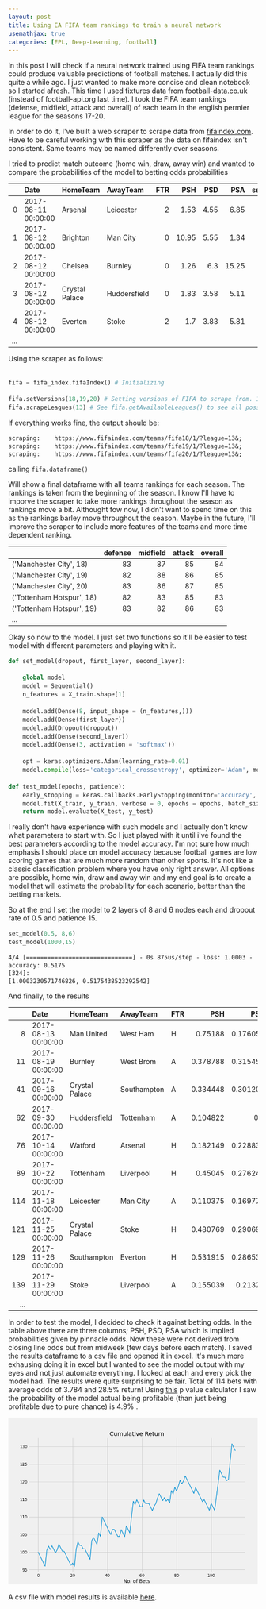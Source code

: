 ```yaml
---
layout: post
title: Using EA FIFA team rankings to train a neural network
usemathjax: true
categories: [EPL, Deep-Learning, football]
---
```


In this post I will check if a neural network trained using FIFA team rankings could produce valuable predictions of football matches.
I actually did this quite a while ago. I just wanted to make more concise and clean notebook so I started afresh. This time I used fixtures data from football-data.co.uk (instead of football-api.org last time). I took the FIFA team rankings (defense, midfield, attack and overall) of each team in the english permier league for the seasons 17-20. 

In order to do it, I've built a web scraper to scrape data from [fifaindex.com](http://fifaindex.com). Have to be careful working with this scraper as the data on fifaindex isn't consistent. Same teams may be named differently over seasons.

I tried to predict match outcome (home win, draw, away win) and wanted to compare the probabilities of the model to betting odds probabilities

|    | Date                | HomeTeam       | AwayTeam     |   FTR |   PSH |   PSD |   PSA |   season |
|---:|:--------------------|:---------------|:-------------|------:|------:|------:|------:|---------:|
|  0 | 2017-08-11 00:00:00 | Arsenal        | Leicester    |     2 |  1.53 |  4.55 |  6.85 |       18 |
|  1 | 2017-08-12 00:00:00 | Brighton       | Man City     |     0 | 10.95 |  5.55 |  1.34 |       18 |
|  2 | 2017-08-12 00:00:00 | Chelsea        | Burnley      |     0 |  1.26 |  6.3  | 15.25 |       18 |
|  3 | 2017-08-12 00:00:00 | Crystal Palace | Huddersfield |     0 |  1.83 |  3.58 |  5.11 |       18 |
|  4 | 2017-08-12 00:00:00 | Everton        | Stoke        |     2 |  1.7  |  3.83 |  5.81 |       18 |
|...|

Using the scraper as follows:

```python

fifa = fifa_index.fifaIndex() # Initializing

fifa.setVersions(18,19,20) # Setting versions of FIFA to scrape from. 18 = 2017-2018 and so on.
fifa.scrapeLeagues(13) # See fifa.getAvailableLeagues() to see all possible leagues to scrape from.

```

If everything works fine, the output should be:

```
scraping:	 https://www.fifaindex.com/teams/fifa18/1/?league=13&;
scraping:	 https://www.fifaindex.com/teams/fifa19/1/?league=13&;
scraping:	 https://www.fifaindex.com/teams/fifa20/1/?league=13&;
```

calling `fifa.dataframe()`


Will show a final dataframe with all teams rankings for each season. The rankings is taken from the beginning of the season. I know I'll have to imporve the scraper to take more rankings throughout the season as rankings move a bit. Althought fow now, I didn't want to spend time on this as the rankings barley move throughout the season. Maybe in the future, I'll improve the scraper to include more features of the teams and more time dependent ranking.

|                           |   defense |   midfield |   attack |   overall |
|:--------------------------|----------:|-----------:|---------:|----------:|
| ('Manchester City', 18)   |        83 |         87 |       85 |        84 |
| ('Manchester City', 19)   |        82 |         88 |       86 |        85 |
| ('Manchester City', 20)   |        83 |         86 |       87 |        85 |
| ('Tottenham Hotspur', 18) |        82 |         83 |       85 |        83 |
| ('Tottenham Hotspur', 19) |        83 |         82 |       86 |        83 |
|...|


Okay so now to the model. I just set two functions so it'll be easier to test model with different parameters and playing with it. 

```python
def set_model(dropout, first_layer, second_layer):
    
    global model
    model = Sequential()
    n_features = X_train.shape[1]

    model.add(Dense(8, input_shape = (n_features,)))
    model.add(Dense(first_layer))
    model.add(Dropout(dropout))
    model.add(Dense(second_layer))
    model.add(Dense(3, activation = 'softmax'))

    opt = keras.optimizers.Adam(learning_rate=0.01)
    model.compile(loss='categorical_crossentropy', optimizer='Adam', metrics = ['accuracy'])
    
def test_model(epochs, patience):
    early_stopping = keras.callbacks.EarlyStopping(monitor='accuracy', min_delta = 0, patience = patience)
    model.fit(X_train, y_train, verbose = 0, epochs = epochs, batch_size = 1, callbacks = [early_stopping])
    return model.evaluate(X_test, y_test)
```

I really don't have experience with such models and I actually don't know what parameters to start with. So I just played with it until i've found the best parameters according to the model accuracy. I'm not sure how much emphasis I should place on model accuracy because football games are low scoring games that are much more random than other sports. It's not like a classic classification problem where you have only right answer. All options are possible, home win, draw and away win and my end goal is to create a model that will estimate the probability for each scenario, better than the betting markets.

So at the end I set the model to 2 layers of 8 and 6 nodes each and dropout rate of 0.5 and patience 15.

```python
set_model(0.5, 8,6)
test_model(1000,15)
```

```
4/4 [==============================] - 0s 875us/step - loss: 1.0003 - accuracy: 0.5175
[324]:
[1.0003230571746826, 0.5175438523292542]
```

And finally, to the results

|     | Date                | HomeTeam       | AwayTeam    | FTR   |      PSH |      PSD |       PSA |     Home |     Draw |      Away |
|----:|:--------------------|:---------------|:------------|:------|---------:|---------:|----------:|---------:|---------:|----------:|
|   8 | 2017-08-13 00:00:00 | Man United     | West Ham    | H     | 0.75188  | 0.176056 | 0.0921659 | 0.718746 | 0.196215 | 0.0850393 |
|  11 | 2017-08-19 00:00:00 | Burnley        | West Brom   | A     | 0.378788 | 0.315457 | 0.325733  | 0.533322 | 0.244876 | 0.221802  |
|  41 | 2017-09-16 00:00:00 | Crystal Palace | Southampton | A     | 0.334448 | 0.301205 | 0.384615  | 0.539307 | 0.24389  | 0.216803  |
|  62 | 2017-09-30 00:00:00 | Huddersfield   | Tottenham   | A     | 0.104822 | 0.2      | 0.714286  | 0.197168 | 0.20512  | 0.597712  |
|  76 | 2017-10-14 00:00:00 | Watford        | Arsenal     | H     | 0.182149 | 0.228833 | 0.609756  | 0.343878 | 0.243894 | 0.412228  |
|  89 | 2017-10-22 00:00:00 | Tottenham      | Liverpool   | H     | 0.45045  | 0.276243 | 0.294118  | 0.574535 | 0.238306 | 0.187159  |
| 114 | 2017-11-18 00:00:00 | Leicester      | Man City    | A     | 0.110375 | 0.169779 | 0.740741  | 0.274902 | 0.230783 | 0.494315  |
| 121 | 2017-11-25 00:00:00 | Crystal Palace | Stoke       | H     | 0.480769 | 0.290698 | 0.248139  | 0.556209 | 0.241376 | 0.202415  |
| 129 | 2017-11-26 00:00:00 | Southampton    | Everton     | H     | 0.531915 | 0.286533 | 0.200803  | 0.429639 | 0.250662 | 0.319699  |
| 139 | 2017-11-29 00:00:00 | Stoke          | Liverpool   | A     | 0.155039 | 0.21322  | 0.653595  | 0.299217 | 0.236409 | 0.464374  |
|...|


In order to test the model, I decided to check it against betting odds. In the table above there are three columns; PSH, PSD, PSA which is implied probabilities given by pinnacle odds. Now these were not derived from closing line odds but from midweek (few days before each match). I saved the results dataframe to a csv file and opened it in excel. It's much more exhausing doing it in excel but I wanted to see the model output with my eyes and not just automate everything. I looked at each and every pick the model had. The results were quite surprising to be fair. Total of 114 bets with average odds of 3.784 and 28.5% return! Using [this](https://www.football-data.co.uk/blog/P-value_calculator.xlsx) p value calculator I saw the probability of the model actual being profitable (than just being profitable due to pure chance) is 4.9% .

![fifa-model-betting-results](/assets/fifa-model/betting_results.png)

A csv file with model results is available [here](https://github.com/bm1125/fifa/blob/master/FIFA.ipynb).